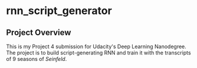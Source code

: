# rnn_script_generator

## Project Overview

This is my Project 4 submission for Udacity's Deep Learning Nanodegree. The project is to build script-generating RNN and train it with the transcripts of 9 seasons of _Seinfeld_. 